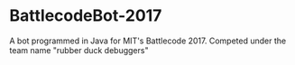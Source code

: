 # BattlecodeBot-2017
A bot programmed in Java for MIT's Battlecode 2017. Competed under the team name "rubber duck debuggers"
